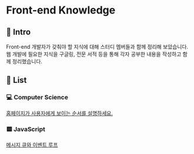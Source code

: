# Front-end Knowledge

## 🚀 Intro

Front-end 개발자가 갖춰야 할 지식에 대해 스터디 멤버들과 함께 정리해 보았습니다. <br>
웹 개발에 필요한 지식을 구글링, 전문 서적 등을 통해 각자 공부한 내용을 작성하고 함께 정리했습니다.

## 🔖 List

### 💻 Computer Science

  [홈페이지가 사용자에게 보이는 순서를 설명하세요.](https://github.com/moeyg/Front-end-Knowledge/blob/c906379be9f9cf97b5a0e881574edd76336ded21/Note/Browser-Rendering.md)

### 🟨 JavaScript

  [메시지 큐와 이벤트 루프](https://github.com/moeyg/Front-end-Knowledge/blob/7d36ac2d40af828522d9a500244cb051bf632466/Note/Message-Queue-and-Event-loop.md)
